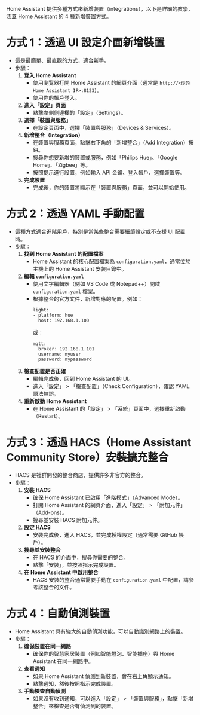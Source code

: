 Home Assistant 提供多種方式來新增裝置（integrations），以下是詳細的教學，涵蓋 Home Assistant 的 4 種新增裝置方式。

# 方式 1：透過 UI 設定介面新增裝置
- 這是最簡單、最直觀的方式，適合新手。
- 步驟：
  1. **登入 Home Assistant**
     - 使用瀏覽器打開 Home Assistant 的網頁介面（通常是 `http://<你的 Home Assistant IP>:8123`）。
     - 使用你的帳戶登入。
  2. **進入「設定」頁面**
     - 點擊左側側邊欄的「設定」（Settings）。
  3. **選擇「裝置與服務」**
     - 在設定頁面中，選擇「裝置與服務」（Devices & Services）。
  4. **新增整合（Integration）**
     - 在裝置與服務頁面，點擊右下角的「新增整合」（Add Integration）按鈕。
     - 搜尋你想要新增的裝置或服務，例如「Philips Hue」、「Google Home」、「Zigbee」等。
     - 按照提示進行設置，例如輸入 API 金鑰、登入帳戶、選擇裝置等。
  5. **完成設置**
     - 完成後，你的裝置將顯示在「裝置與服務」頁面，並可以開始使用。

# 方式 2：透過 YAML 手動配置
- 這種方式適合進階用戶，特別是當某些整合需要細節設定或不支援 UI 配置時。
- 步驟：
  1. **找到 Home Assistant 的配置檔案**
     - Home Assistant 的核心配置檔案為 `configuration.yaml`，通常位於主機上的 Home Assistant 安裝目錄中。
  2. **編輯 `configuration.yaml`**
     - 使用文字編輯器（例如 VS Code 或 Notepad++）開啟 `configuration.yaml` 檔案。
     - 根據整合的官方文件，新增對應的配置。例如：
       ```
       light:
       - platform: hue
         host: 192.168.1.100  
       ```
       或：
       ```
       mqtt:
         broker: 192.168.1.101
         username: myuser
         password: mypassword  
       ```
  3. **檢查配置是否正確**
     - 編輯完成後，回到 Home Assistant 的 UI。
     - 進入「設定」 > 「檢查配置」（Check Configuration），確認 YAML 語法無誤。
  4. **重新啟動 Home Assistant**
     - 在 Home Assistant 的「設定」 > 「系統」頁面中，選擇重新啟動（Restart）。

# 方式 3：透過 HACS（Home Assistant Community Store）安裝擴充整合
- HACS 是社群開發的整合商店，提供許多非官方的整合。
- 步驟：
  1. **安裝 HACS**
     - 確保 Home Assistant 已啟用「進階模式」（Advanced Mode）。
     - 打開 Home Assistant 的網頁介面，進入「設定」 > 「附加元件」（Add-ons）。
     - 搜尋並安裝 HACS 附加元件。
  2. **設定 HACS**
     - 安裝完成後，進入 HACS，並完成授權設定（通常需要 GitHub 帳戶）。
  3. **搜尋並安裝整合**
     - 在 HACS 的介面中，搜尋你需要的整合。
     - 點擊「安裝」，並按照指示完成設置。
  4. **在 Home Assistant 中啟用整合**
     - HACS 安裝的整合通常需要手動在 `configuration.yaml` 中配置，請參考該整合的文件。

# 方式 4：自動偵測裝置
- Home Assistant 具有強大的自動偵測功能，可以自動識別網路上的裝置。
- 步驟：
  1. **確保裝置在同一網路**
     - 確保你的智慧家居裝置（例如智能燈泡、智能插座）與 Home Assistant 在同一網路中。
  2. **查看通知**
     - 如果 Home Assistant 偵測到新裝置，會在右上角顯示通知。
     - 點擊通知，然後按照指示完成設置。
  3. **手動檢查自動偵測**
     - 如果沒有收到通知，可以進入「設定」 > 「裝置與服務」，點擊「新增整合」來檢查是否有偵測到的裝置。
